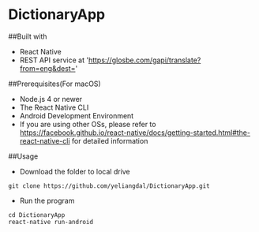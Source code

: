 # DictionaryApp

##Built with
* React Native
* REST API service at 'https://glosbe.com/gapi/translate?from=eng&dest='

##Prerequisites(For macOS)
* Node.js 4 or newer
* The React Native CLI
* Android Development Environment
* If you are using other OSs, please refer to https://facebook.github.io/react-native/docs/getting-started.html#the-react-native-cli for detailed information 

##Usage
* Download the folder to local drive
```
git clone https://github.com/yeliangdal/DictionaryApp.git
```
* Run the program 
```
cd DictionaryApp
react-native run-android
```

